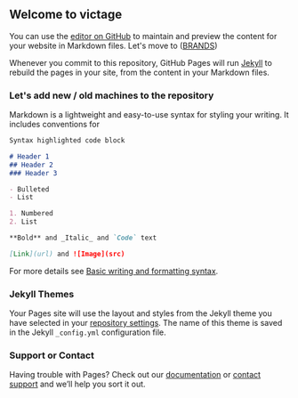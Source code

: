 ## Welcome to victage

You can use the [editor on GitHub](https://github.com/victage/victage.github.io/edit/main/index.md) to maintain and preview the content for your website in Markdown files.
Let's move to ([BRANDS](https://victage.github.io/brands.md))

Whenever you commit to this repository, GitHub Pages will run [Jekyll](https://jekyllrb.com/) to rebuild the pages in your site, from the content in your Markdown files.

### Let's add new / old machines to the repository

Markdown is a lightweight and easy-to-use syntax for styling your writing. It includes conventions for

```markdown
Syntax highlighted code block

# Header 1
## Header 2
### Header 3

- Bulleted
- List

1. Numbered
2. List

**Bold** and _Italic_ and `Code` text

[Link](url) and ![Image](src)
```

For more details see [Basic writing and formatting syntax](https://docs.github.com/en/github/writing-on-github/getting-started-with-writing-and-formatting-on-github/basic-writing-and-formatting-syntax).

### Jekyll Themes

Your Pages site will use the layout and styles from the Jekyll theme you have selected in your [repository settings](https://github.com/victage/victage.github.io/settings/pages). The name of this theme is saved in the Jekyll `_config.yml` configuration file.

### Support or Contact

Having trouble with Pages? Check out our [documentation](https://docs.github.com/categories/github-pages-basics/) or [contact support](https://support.github.com/contact) and we’ll help you sort it out.
